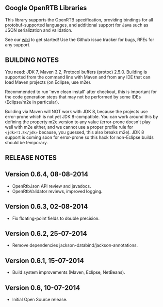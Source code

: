 Google OpenRTB Libraries
----------------------------------------------------------------------

This library supports the OpenRTB specification, providing
bindings for all protobuf-supported languages, and additional
support for Java such as JSON serialization and validation.

See our [wiki](https://github.com/google/openrtb/wiki) to get started!
Use the Github issue tracker for bugs, RFEs for any support.


BUILDING NOTES
----------------------------------------------------------------------

You need: JDK 7, Maven 3.2, Protocol buffers (protoc) 2.5.0.
Building is supported from the command line with Maven and
from any IDE that can load Maven projects (on Eclipse, use m2e).

Recommended to run 'mvn clean install' after checkout, this is
important for the code generation steps that may not be performed
by some IDEs (Eclipse/m2e in particular).

Building via Maven will NOT work with JDK 8, because the projects
use error-prone which is not yet JDK 8-compatible.  You can work
around this by defining the property m2e.version to any value
(error-prone doesn't play well with m2e either, and we cannot use
a proper profile rule for `<jdk>!1.8</jdk>` because, you guessed,
this also breaks m2e). JDK 8 support is coming soon for error-prone
so this hack for non-Eclipse builds should be temporary.


RELEASE NOTES
----------------------------------------------------------------------

## Version 0.6.4, 08-08-2014

* OpenRtbJson API review and javadocs.
* OpenRtbValidator reviews, improved logging.

## Version 0.6.3, 02-08-2014

* Fix floating-point fields to double precision.

## Version 0.6.2, 25-07-2014

* Remove dependencies jackson-databind/jackson-annotations.

## Version 0.6.1, 15-07-2014

* Build system improvements (Maven, Eclipse, NetBeans).

## Version 0.6, 10-07-2014

* Initial Open Source release.
